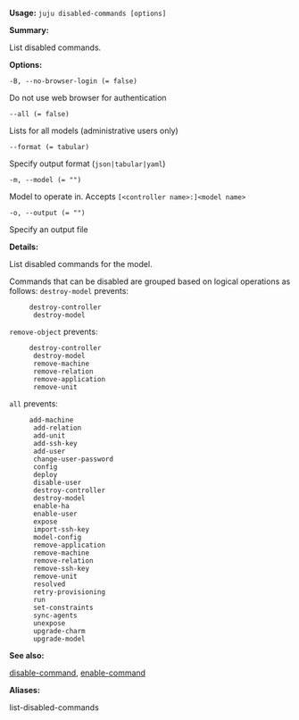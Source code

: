 **Usage:** `juju disabled-commands [options]`

**Summary:**

List disabled commands.

**Options:**

`-B, --no-browser-login (= false)`

Do not use web browser for authentication

`--all (= false)`

Lists for all models (administrative users only)

`--format (= tabular)`

Specify output format (`json|tabular|yaml`)

`-m, --model (= "")`

Model to operate in. Accepts `[<controller name>:]<model name>`

`-o, --output (= "")`

Specify an output file

**Details:**

List disabled commands for the model.

Commands that can be disabled are grouped based on logical operations as follows: `destroy-model` prevents:

         destroy-controller
          destroy-model
`remove-object` prevents:

         destroy-controller
          destroy-model
          remove-machine
          remove-relation
          remove-application
          remove-unit
`all` prevents:

         add-machine
          add-relation
          add-unit
          add-ssh-key
          add-user
          change-user-password
          config
          deploy
          disable-user
          destroy-controller
          destroy-model
          enable-ha
          enable-user
          expose
          import-ssh-key
          model-config
          remove-application
          remove-machine
          remove-relation
          remove-ssh-key
          remove-unit
          resolved
          retry-provisioning
          run
          set-constraints
          sync-agents
          unexpose
          upgrade-charm
          upgrade-model
**See also:**

[disable-command](https://discourse.jujucharms.com/t/command-disable-command/1712), [enable-command](https://discourse.jujucharms.com/t/command-enable-command/1716)

**Aliases:**

list-disabled-commands
